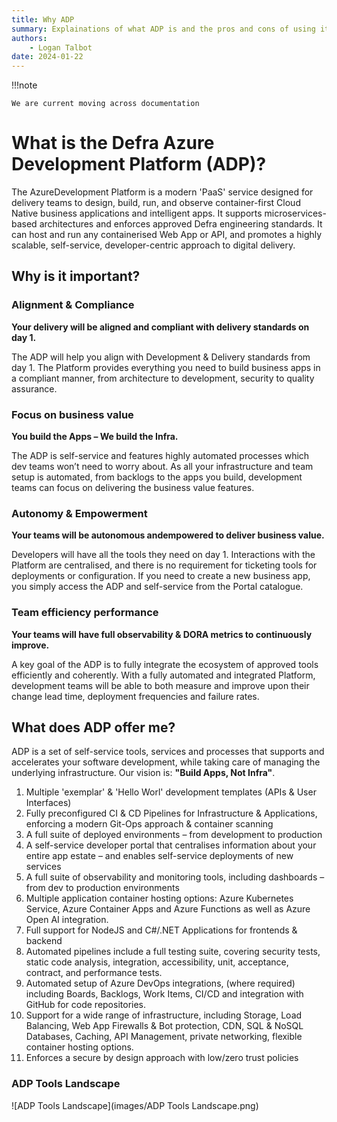 ```yaml
---
title: Why ADP
summary: Explainations of what ADP is and the pros and cons of using it.
authors:
    - Logan Talbot
date: 2024-01-22
---
```

!!!note

    We are current moving across documentation

# What is the Defra Azure Development Platform (ADP)?

The AzureDevelopment Platform is a modern 'PaaS' service designed for delivery teams to design, build, run, and observe container-first Cloud Native business applications and intelligent apps. It supports microservices-based architectures and enforces approved Defra engineering standards. It can host and run any containerised Web App or API, and promotes a highly scalable, self-service, developer-centric approach to digital delivery.

## Why is it important?

### Alignment & Compliance

**Your delivery will be aligned and compliant with delivery standards on day 1.**

The ADP will help you align with Development & Delivery standards from day 1. The Platform provides everything you need to build business apps in a compliant manner, from architecture to development, security to quality assurance.

### Focus on business value

**You build the Apps – We build the Infra.**

The ADP is self-service and features highly automated processes which dev teams won’t need to worry about. As all your infrastructure and team setup is automated, from backlogs to the apps you build, development teams can focus on delivering the business value features.

### Autonomy & Empowerment

**Your teams will be autonomous andempowered to deliver business value.**

Developers will have all the tools they need on day 1. Interactions with the Platform are centralised, and there is no requirement for ticketing tools for deployments or configuration. If you need to create a new business app, you simply access the ADP and self-service from the Portal catalogue.

### Team efficiency performance

**Your teams will have full observability & DORA metrics to continuously improve.**

A key goal of the ADP is to fully integrate the ecosystem of approved tools efficiently and coherently. With a fully automated and integrated Platform, development teams will be able to both measure and improve upon their change lead time, deployment frequencies and failure rates.

## What does ADP offer me?

ADP is a set of self-service tools, services and processes that supports and accelerates your software development, while taking care of managing the underlying infrastructure. Our vision is: **"Build Apps, Not Infra"**.

1. Multiple 'exemplar' & 'Hello Worl' development templates (APIs & User Interfaces)
2. Fully preconfigured CI & CD Pipelines for Infrastructure & Applications, enforcing a modern Git-Ops approach & container scanning
3. A full suite of deployed environments – from development to production
4. A self-service developer portal that centralises information about your entire app estate – and enables self-service deployments of new services
5. A full suite of observability and monitoring tools, including dashboards – from dev to production environments
6. Multiple application container hosting options: Azure Kubernetes Service, Azure Container Apps and Azure Functions as well as Azure Open AI integration.
7. Full support for NodeJS and C#/.NET Applications for frontends & backend
8. Automated pipelines include a full testing suite, covering security tests, static code analysis, integration, accessibility, unit, acceptance, contract, and performance tests.
9. Automated setup of Azure DevOps integrations, (where required) including Boards, Backlogs, Work Items, CI/CD and integration with GitHub for code repositories.
10. Support for a wide range of infrastructure, including Storage, Load Balancing, Web App Firewalls & Bot protection, CDN, SQL & NoSQL Databases, Caching, API Management, private networking, flexible container hosting options.
11. Enforces a secure by design approach with low/zero trust policies

### ADP Tools Landscape

![ADP Tools Landscape](images/ADP Tools Landscape.png)
